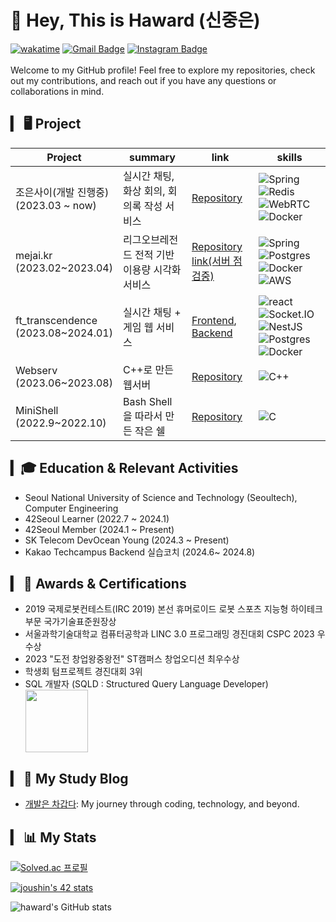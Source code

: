 
# 👋 Hey, This is Haward (신중은)
[![wakatime](https://wakatime.com/badge/user/018bebe4-c2cb-4acb-bd4e-023755f3618b.svg)](https://wakatime.com/@018bebe4-c2cb-4acb-bd4e-023755f3618b)
[![Gmail Badge](https://img.shields.io/badge/-wnddms12345@naver.com-c14438?style=flat&logo=Gmail&logoColor=white&link=mailto:wnddms12345@naver.com)](mailto:wnddms12345@naver.com) 
<a href="https://instagram.com/sj.eun"><img src="https://img.shields.io/badge/-@sj.eun-purple?style=flat&amp;logo=instagram&amp;logoColor=white&amp;link=https://instagram.com/coderwhoknows/" alt="Instagram Badge"></a>
<br/>
<br/>
Welcome to my GitHub profile! Feel free to explore my repositories, check out my contributions, and reach out if you have any questions or collaborations in mind.
## ▎ 🖥️ Project
| Project                                | summary                   | link                                                                                                                           | skills                                                                                                                                                                                                                                                                                                                                                                                                                                                                                                                  |
|----------------------------------------|---------------------------|--------------------------------------------------------------------------------------------------------------------------------|-------------------------------------------------------------------------------------------------------------------------------------------------------------------------------------------------------------------------------------------------------------------------------------------------------------------------------------------------------------------------------------------------------------------------------------------------------------------------------------------------------------------------|
| 조은사이(개발 진행중) <br/> (2023.03 ~ now)     | 실시간 채팅, 화상 회의, 회의록 작성 서비스 | [Repository](https://github.com/good-relationship/Backend)                                                                           | ![Spring](https://img.shields.io/badge/Spring-6DB33F?style=for-the-badge&logo=Spring&logoColor=white) ![Redis](https://img.shields.io/badge/Redis-DC382D?style=for-the-badge&logo=redis&logoColor=white) ![WebRTC](https://img.shields.io/badge/-WebRTC-333333?style=for-the-badge&logo=webrtc&logoColor=white)  ![Docker](https://img.shields.io/badge/docker-2496ED?style=for-the-badge&logo=docker&logoColor=white)                                                                                                                                                                                                                                                                                                                                                                                                     |
| mejai.kr<br/>(2023.02~2023.04)         | 리그오브레전드 전적 기반 이용량 시각화 서비스 | [Repository](https://github.com/mejaiKR/Backend) [link(서버 점검중)](https://mejai.kr)                       | ![Spring](https://img.shields.io/badge/Spring-6DB33F?style=for-the-badge&logo=Spring&logoColor=white) ![Postgres](https://img.shields.io/badge/postgresql-4169E1?style=for-the-badge&logo=postgresql&logoColor=white) ![Docker](https://img.shields.io/badge/docker-2496ED?style=for-the-badge&logo=docker&logoColor=white) ![AWS](https://img.shields.io/badge/AmazonAWS-232F3E?style=for-the-badge&logo=AmazonAWS&logoColor=white)                                                                                    |
| ft_transcendence<br/>(2023.08~2024.01) | 실시간 채팅 + 게임 웹 서비스         | [Frontend](https://github.com/42masterplan/ft_transcendence), [Backend](https://github.com/42masterplan/ft_transcendence-back) | ![react](https://shields.io/badge/react-black?logo=react&style=for-the-badge) ![Socket.IO](https://img.shields.io/badge/-Socket.io-010101?style=for-the-badge&logo=socketdotio&logoColor=white) ![NestJS](https://img.shields.io/badge/nestjs-E0234E?style=for-the-badge&logo=nestjs&logoColor=#E0234E) ![Postgres](https://img.shields.io/badge/postgresql-4169E1?style=for-the-badge&logo=postgresql&logoColor=white)  ![Docker](https://img.shields.io/badge/docker-2496ED?style=for-the-badge&logo=docker&logoColor=white) |
| Webserv<br/>(2023.06~2023.08)          | C++로 만든 웹서버               | [Repository](https://github.com/42masterplan/webserv)                                                                          | ![C++](https://img.shields.io/badge/C++-00599C?style=for-the-badge&logo=c%2B%2B&logoColor=white)                                                                                                                                                                                                                                                                                                                                                                                                                        |
| MiniShell<br/>(2022.9~2022.10)         | Bash Shell 을 따라서 만든 작은 쉘  | [Repository](https://github.com/Hawardshin/Minishell)                                                                          | ![C](https://img.shields.io/badge/c-A8B9CC?style=for-the-badge&logo=c&logoColor=white)                                                                                                                                                                                                                                                                                                                                                                                                                                  |

## ▎🎓 Education & Relevant Activities
- Seoul National University of Science and Technology (Seoultech), Computer Engineering
- 42Seoul Learner (2022.7 ~ 2024.1)
- 42Seoul Member (2024.1 ~ Present)
- SK Telecom DevOcean Young (2024.3 ~ Present)
- Kakao Techcampus Backend 실습코치 (2024.6~ 2024.8)

## ▎ 🏅 Awards & Certifications
<ul>
 <li>2019 국제로봇컨테스트(IRC 2019) 본선 휴머로이드 로봇 스포츠 지능형 하이테크 부문 국가기술표준원장상 </li>
 <li>서울과학기술대학교 컴퓨터공학과 LINC 3.0 프로그래밍 경진대회 CSPC 2023 우수상 </li>
 <li>2023 "도전 창업왕중왕전" ST캠퍼스 창업오디션 최우수상</li>
 <li>학생회 텀프로젝트 경진대회 3위</li>
 <li>SQL 개발자 (SQLD : Structured Query Language Developer)</li>
 <a href="https://www.credly.com/badges/087dd42f-2558-435f-896f-0999b0aca854/public_url"><img src="https://images.credly.com/size/220x220/images/0e284c3f-5164-4b21-8660-0d84737941bc/image.png" width="100"></a>
 
</ul>


## ▎ 📝 My Study Blog

- [개발은 차갑다](https://haward.tistory.com): My journey through coding, technology, and beyond.
 



## ▎ 📊 My Stats
[![Solved.ac
프로필](http://mazassumnida.wtf/api/v2/generate_badge?boj=wnddms12345)](https://solved.ac/wnddms12345)

  <a href="https://github.com/oakoudad/badge42"><img src="https://badge.mediaplus.ma/kettlebells/joushin?1337Badge=off&UM6P=off" alt="joushin's 42 stats" /></a>

![haward's GitHub stats](https://github-readme-stats-sand-six-91.vercel.app/api?username=HawardShin&show_icons=true&count_private=true&line_height=24&theme=material-palenight&hide=stars)






